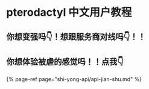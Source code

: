 # pterodactyl 中文用户教程

## 你想变强吗👇！想跟服务商对线吗👇！！

## 你想体验被虐的感觉吗！！点我👇

{% page-ref page="shi-yong-api/api-jian-shu.md" %}



